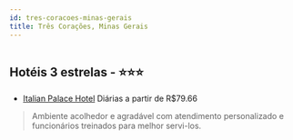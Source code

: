 ```yaml
---
id: tres-coracoes-minas-gerais
title: Três Corações, Minas Gerais
---
```


<center><img src="https://static.hotelurbano.com/reservas/prod0/9/9636/5ae1d4fe923b5_italian-palace-hotel.jpg" alt="" /></center>


## Hotéis 3 estrelas - ⭐️⭐️⭐️

-    [Italian Palace Hotel](https://www.hurb.com/hoteis/tres-coracoes/italian-palace-hotel-9636?cmp=18055) Diárias a partir de R$79.66
   > Ambiente acolhedor e agradável com atendimento personalizado e funcionários treinados para melhor servi-los.
